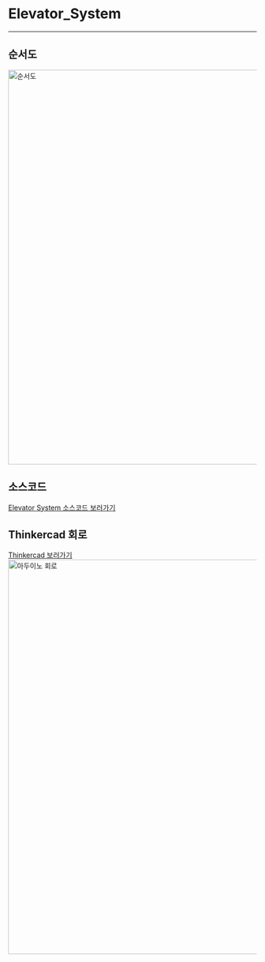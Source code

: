 # Elevator_System
---
## 순서도
<img src="https://private-user-images.githubusercontent.com/192555666/409504105-cf194982-a22f-4291-84d6-aa1082a49973.svg?jwt=eyJhbGciOiJIUzI1NiIsInR5cCI6IkpXVCJ9.eyJpc3MiOiJnaXRodWIuY29tIiwiYXVkIjoicmF3LmdpdGh1YnVzZXJjb250ZW50LmNvbSIsImtleSI6ImtleTUiLCJleHAiOjE3Mzg2NjQxODcsIm5iZiI6MTczODY2Mzg4NywicGF0aCI6Ii8xOTI1NTU2NjYvNDA5NTA0MTA1LWNmMTk0OTgyLWEyMmYtNDI5MS04NGQ2LWFhMTA4MmE0OTk3My5zdmc_WC1BbXotQWxnb3JpdGhtPUFXUzQtSE1BQy1TSEEyNTYmWC1BbXotQ3JlZGVudGlhbD1BS0lBVkNPRFlMU0E1M1BRSzRaQSUyRjIwMjUwMjA0JTJGdXMtZWFzdC0xJTJGczMlMkZhd3M0X3JlcXVlc3QmWC1BbXotRGF0ZT0yMDI1MDIwNFQxMDExMjdaJlgtQW16LUV4cGlyZXM9MzAwJlgtQW16LVNpZ25hdHVyZT1hYmM5MDNjN2ZjNDZiYjZmZTQ3NzI0M2ViZDc1ZGQxZjM4MjEzZWU5YTczMzc3MjNlODUyYTg1YWM2MWQwZmUyJlgtQW16LVNpZ25lZEhlYWRlcnM9aG9zdCJ9.ukUgEUx5Oo5q2x3c48K718C7QYNK8zqfox0dnNmHHzg" alt="순서도" width="800" />

## 소스코드
[Elevator System 소스코드 보러가기](./elevator_system.ino)

## Thinkercad 회로
[Thinkercad 보러가기](https://www.tinkercad.com/things/bocGA5UaAkd-surprising-elzing-borwo?sharecode=SsPkLf7Fkf3UwdpTAjQigbn5cZSbVa4m2_InsnSYL7M)
<img src="https://private-user-images.githubusercontent.com/192555666/409511873-a1444777-4a27-4ae1-8c5e-9347ff447af7.png?jwt=eyJhbGciOiJIUzI1NiIsInR5cCI6IkpXVCJ9.eyJpc3MiOiJnaXRodWIuY29tIiwiYXVkIjoicmF3LmdpdGh1YnVzZXJjb250ZW50LmNvbSIsImtleSI6ImtleTUiLCJleHAiOjE3Mzg2NjU0MjcsIm5iZiI6MTczODY2NTEyNywicGF0aCI6Ii8xOTI1NTU2NjYvNDA5NTExODczLWExNDQ0Nzc3LTRhMjctNGFlMS04YzVlLTkzNDdmZjQ0N2FmNy5wbmc_WC1BbXotQWxnb3JpdGhtPUFXUzQtSE1BQy1TSEEyNTYmWC1BbXotQ3JlZGVudGlhbD1BS0lBVkNPRFlMU0E1M1BRSzRaQSUyRjIwMjUwMjA0JTJGdXMtZWFzdC0xJTJGczMlMkZhd3M0X3JlcXVlc3QmWC1BbXotRGF0ZT0yMDI1MDIwNFQxMDMyMDdaJlgtQW16LUV4cGlyZXM9MzAwJlgtQW16LVNpZ25hdHVyZT0yNzk5NWQyYWZkOTkxMmVlZjVhMWIyZjI4ZDRlZjFjOGM3NmY2YjJhNGI4ZTViNDA5NjhjNmExZTE0OGEzMWY5JlgtQW16LVNpZ25lZEhlYWRlcnM9aG9zdCJ9.rsSmNz64FMJq5dLmVK7QmMmEzgua-ioIoS6hiPq_cOs" alt="아두이노 회로" width="800" />

